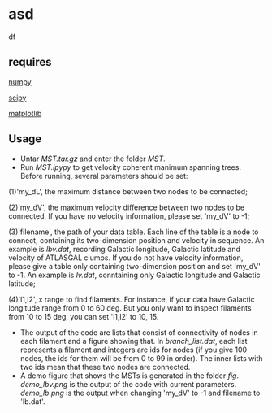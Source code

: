 # asd
df
## requires
[numpy](https://numpy.org/)

[scipy](https://www.scipy.org/)

[matplotlib](https://matplotlib.org/)

## Usage
* Untar *MST.tar.gz* and enter the folder *MST*.
* Run *MST.ipypy* to get velocity coherent manimum spanning trees. Before running, several parameters should be set:

 (1)'my_dL', the maximum distance between two nodes to be connected;

 (2)'my_dV', the maximum velocity difference between two nodes to be connected. If you have no velocity information, please set 'my_dV' to -1;

 (3)'filename', the path of your data table. Each line of the table is a node to connect, containing its two-dimension position and velocity in sequence. An example is *lbv.dat*, recording Galactic longitude, Galactic latitude and velocity of ATLASGAL clumps. If you do not have velocity information, please give a table only containing two-dimension position and set 'my_dV' to -1. An example is *lv.dat*, conntaining only Galactic longitude and Galactic latitude;
 
 (4)'l1,l2', x range to find filaments. For instance, if your data have Galactic longitude range from 0 to 60 deg. But you only want to inspect filaments from 10 to 15 deg, you can set 'l1,l2' to 10, 15.
* The output of the code are lists that consist of connectivity of nodes in each filament and a figure showing that. In *branch_list.dat*, each list represents a filament and integers are ids for nodes (if you give 100 nodes, the ids for them will be from 0 to 99 in order). The inner lists with two ids mean that these two nodes are connected.
* A demo figure that shows the MSTs is generated in the folder *fig*. *demo_lbv.png* is the output of the code with current parameters. *demo_lb.png* is the output when changing 'my_dV' to -1 and filename to 'lb.dat'.

